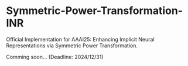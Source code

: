 # Symmetric-Power-Transformation-INR
Official Implementation for AAAI25: Enhancing Implicit Neural Representations via Symmetric Power Transformation.

Comming soon... (Deadline: 2024/12/31)
